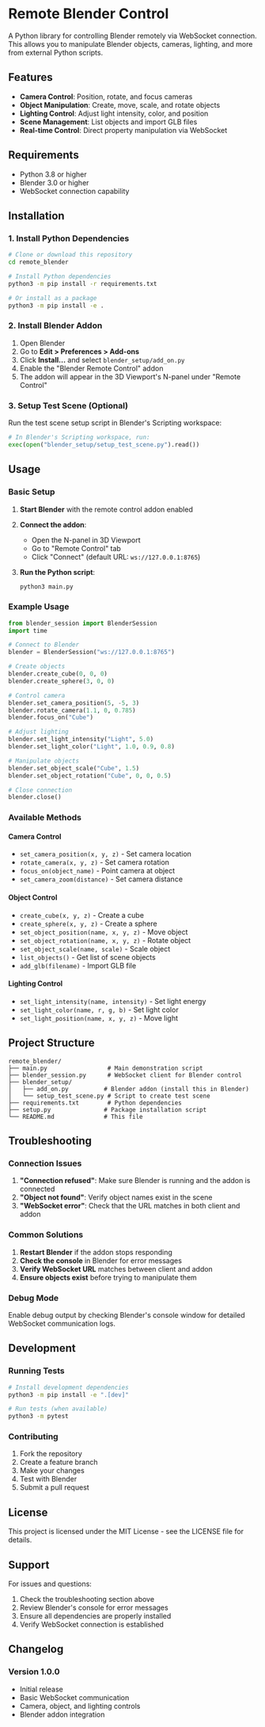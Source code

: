 # Remote Blender Control

A Python library for controlling Blender remotely via WebSocket connection. This allows you to manipulate Blender objects, cameras, lighting, and more from external Python scripts.

## Features

- **Camera Control**: Position, rotate, and focus cameras
- **Object Manipulation**: Create, move, scale, and rotate objects
- **Lighting Control**: Adjust light intensity, color, and position
- **Scene Management**: List objects and import GLB files
- **Real-time Control**: Direct property manipulation via WebSocket

## Requirements

- Python 3.8 or higher
- Blender 3.0 or higher
- WebSocket connection capability

## Installation

### 1. Install Python Dependencies

```bash
# Clone or download this repository
cd remote_blender

# Install Python dependencies
python3 -m pip install -r requirements.txt

# Or install as a package
python3 -m pip install -e .
```

### 2. Install Blender Addon

1. Open Blender
2. Go to **Edit > Preferences > Add-ons**
3. Click **Install...** and select `blender_setup/add_on.py`
4. Enable the "Blender Remote Control" addon
5. The addon will appear in the 3D Viewport's N-panel under "Remote Control"

### 3. Setup Test Scene (Optional)

Run the test scene setup script in Blender's Scripting workspace:

```python
# In Blender's Scripting workspace, run:
exec(open("blender_setup/setup_test_scene.py").read())
```

## Usage

### Basic Setup

1. **Start Blender** with the remote control addon enabled
2. **Connect the addon**:
   - Open the N-panel in 3D Viewport
   - Go to "Remote Control" tab
   - Click "Connect" (default URL: `ws://127.0.0.1:8765`)

3. **Run the Python script**:
   ```bash
   python3 main.py
   ```

### Example Usage

```python
from blender_session import BlenderSession
import time

# Connect to Blender
blender = BlenderSession("ws://127.0.0.1:8765")

# Create objects
blender.create_cube(0, 0, 0)
blender.create_sphere(3, 0, 0)

# Control camera
blender.set_camera_position(5, -5, 3)
blender.rotate_camera(1.1, 0, 0.785)
blender.focus_on("Cube")

# Adjust lighting
blender.set_light_intensity("Light", 5.0)
blender.set_light_color("Light", 1.0, 0.9, 0.8)

# Manipulate objects
blender.set_object_scale("Cube", 1.5)
blender.set_object_rotation("Cube", 0, 0, 0.5)

# Close connection
blender.close()
```

### Available Methods

#### Camera Control
- `set_camera_position(x, y, z)` - Set camera location
- `rotate_camera(x, y, z)` - Set camera rotation
- `focus_on(object_name)` - Point camera at object
- `set_camera_zoom(distance)` - Set camera distance

#### Object Control
- `create_cube(x, y, z)` - Create a cube
- `create_sphere(x, y, z)` - Create a sphere
- `set_object_position(name, x, y, z)` - Move object
- `set_object_rotation(name, x, y, z)` - Rotate object
- `set_object_scale(name, scale)` - Scale object
- `list_objects()` - Get list of scene objects
- `add_glb(filename)` - Import GLB file

#### Lighting Control
- `set_light_intensity(name, intensity)` - Set light energy
- `set_light_color(name, r, g, b)` - Set light color
- `set_light_position(name, x, y, z)` - Move light

## Project Structure

```
remote_blender/
├── main.py                 # Main demonstration script
├── blender_session.py      # WebSocket client for Blender control
├── blender_setup/
│   ├── add_on.py          # Blender addon (install this in Blender)
│   └── setup_test_scene.py # Script to create test scene
├── requirements.txt        # Python dependencies
├── setup.py               # Package installation script
└── README.md              # This file
```

## Troubleshooting

### Connection Issues

1. **"Connection refused"**: Make sure Blender is running and the addon is connected
2. **"Object not found"**: Verify object names exist in the scene
3. **"WebSocket error"**: Check that the URL matches in both client and addon

### Common Solutions

1. **Restart Blender** if the addon stops responding
2. **Check the console** in Blender for error messages
3. **Verify WebSocket URL** matches between client and addon
4. **Ensure objects exist** before trying to manipulate them

### Debug Mode

Enable debug output by checking Blender's console window for detailed WebSocket communication logs.

## Development

### Running Tests

```bash
# Install development dependencies
python3 -m pip install -e ".[dev]"

# Run tests (when available)
python3 -m pytest
```

### Contributing

1. Fork the repository
2. Create a feature branch
3. Make your changes
4. Test with Blender
5. Submit a pull request

## License

This project is licensed under the MIT License - see the LICENSE file for details.

## Support

For issues and questions:
1. Check the troubleshooting section above
2. Review Blender's console for error messages
3. Ensure all dependencies are properly installed
4. Verify WebSocket connection is established

## Changelog

### Version 1.0.0
- Initial release
- Basic WebSocket communication
- Camera, object, and lighting controls
- Blender addon integration
